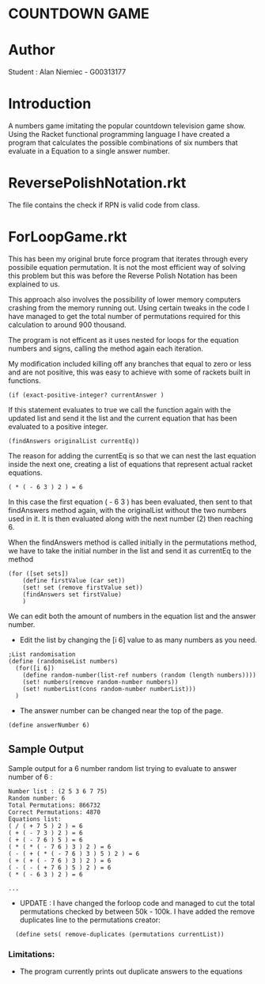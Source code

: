 # COUNTDOWN GAME

Author
======
Student : Alan Niemiec - G00313177

Introduction
============
A numbers game imitating the popular countdown television game show. Using the Racket functional programming language I have created a program that calculates the possible combinations of six numbers that evaluate in a Equation to a single answer number.

ReversePolishNotation.rkt
=========================
The file contains the check if RPN is valid code from class.

ForLoopGame.rkt
===============
This has been my original brute force program that iterates through every possibile equation permutation.
It is not the most efficient way of solving this problem but this was before the Reverse Polish Notation has been explained to us.

This approach also involves the possibility of lower memory computers crashing from the memory running out. Using certain tweaks in the code I have managed to get the total number of permutations required for this calculation to around 900 thousand.

The program is not efficent as it uses nested for loops for the equation numbers and signs, calling the method again each iteration.

 My modification included killing off any branches that equal to zero or less and are not positive, this was easy to achieve with some of rackets built in functions.
 ```
 (if (exact-positive-integer? currentAnswer )
```
If this statement evaluates to true we call the function again with the updated list and send it the list and the current equation that has been evaluated to a positive integer.
```
(findAnswers originalList currentEq))
```
The reason for adding the currentEq is so that we can nest the last equation inside the next one, creating a list of equations that represent actual racket equations.
```
( * ( - 6 3 ) 2 ) = 6
```
In this case the first equation ( - 6 3 ) has been evaluated, then sent to that findAnswers method again, with the originalList without the two numbers used in it. It is then evaluated along with the next number (2) then reaching 6.

When the findAnswers method is called initially in the permutations method, we have to take the initial number in the list and send it as currentEq to the method
```
(for ([set sets])
    (define firstValue (car set))
    (set! set (remove firstValue set))
    (findAnswers set firstValue)
    )
```

We can edit both the amount of numbers in the equation list and the answer number.
* Edit the list by changing the [i 6]  value to as many numbers as you need.
```
;List randomisation
(define (randomiseList numbers)
  (for([i 6])
    (define random-number(list-ref numbers (random (length numbers))))
    (set! numbers(remove random-number numbers))
    (set! numberList(cons random-number numberList)))
  )

```
* The answer number can be changed near the top of the page.
```
(define answerNumber 6)
```

## Sample Output
Sample output for a 6 number random list trying to evaluate to answer number of 6 :

```
Number list : (2 5 3 6 7 75)
Random number: 6
Total Permutations: 866732
Correct Permutations: 4870
Equations list:
( / ( + 7 5 ) 2 ) = 6
( + ( - 7 3 ) 2 ) = 6
( + ( - 7 6 ) 5 ) = 6
( * ( * ( - 7 6 ) 3 ) 2 ) = 6
( - ( + ( * ( - 7 6 ) 3 ) 5 ) 2 ) = 6
( + ( + ( - 7 6 ) 3 ) 2 ) = 6
( - ( - ( + 7 6 ) 5 ) 2 ) = 6
( * ( - 6 3 ) 2 ) = 6

...

```

* UPDATE : I have changed the forloop code and managed to cut the total permutations checked by between 50k - 100k. I have added the remove duplicates line to the permutations creator:

```
  (define sets( remove-duplicates (permutations currentList))
```
### Limitations:
* The program currently prints out duplicate answers to the equations
